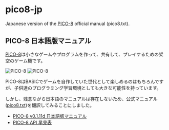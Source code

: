 # pico8-jp

Japanese version of the [PICO-8](http://www.lexaloffle.com/pico-8.php) official manual (pico8.txt).

## PICO-8 日本語版マニュアル

[PICO-8](https://www.lexaloffle.com/pico-8.php)は小さなゲームやプログラムを作って、共有して、プレイするための架空のゲーム機です。

![PICO-8](https://www.lexaloffle.com/gfx/p8_jelpi.gif)
![PICO-8](https://www.lexaloffle.com/gfx/p8_tracker.gif)

PICO-8はBASICでゲームを自作していた世代として楽しめるのはもちろんですが、子供達のプログラミング学習環境としても大きな可能性を持っています。

しかし、残念ながら日本語のマニュアルは存在しないため、公式マニュアル([pico8.txt](https://www.lexaloffle.com/pico-8.php?page=manual))を翻訳してみることにしました。

- [PICO-8 v0.1.11d 日本語版マニュアル](https://github.com/kitao/pico8-jp/blob/master/pico8-jp.txt)
- [PICO-8 API 早見表](https://kitao.github.io/pico8-api-jp/)
